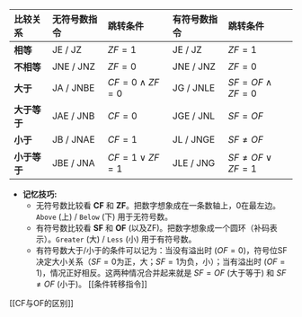 
| 比较关系     | 无符号数指令    | 跳转条件              | 有符号数指令    | 跳转条件                  |
| :------- | :-------- | :---------------- | :-------- | :-------------------- |
| **相等**   | JE / JZ   | $ZF=1$            | JE / JZ   | $ZF=1$                |
| **不相等**  | JNE / JNZ | $ZF=0$            | JNE / JNZ | $ZF=0$                |
| **大于**   | JA / JNBE | $CF=0 \land ZF=0$ | JG / JNLE | $SF=OF \land ZF=0$    |
| **大于等于** | JAE / JNB | $CF=0$            | JGE / JNL | $SF=OF$               |
| **小于**   | JB / JNAE | $CF=1$            | JL / JNGE | $SF \ne OF$           |
| **小于等于** | JBE / JNA | $CF=1 \lor ZF=1$  | JLE / JNG | $SF \ne OF \lor ZF=1$ |

*   **记忆技巧:**
    *   无符号数比较看 **CF** 和 **ZF**。把数字想象成在一条数轴上，0在最左边。`Above` (上) / `Below` (下) 用于无符号数。
    *   有符号数比较看 **SF** 和 **OF** (以及ZF)。把数字想象成一个圆环（补码表示）。`Greater` (大) / `Less` (小) 用于有符号数。
    *   有符号数大于/小于的条件可以记为：当没有溢出时 ($OF=0$)，符号位SF决定大小关系（$SF=0$为正，大；$SF=1$为负，小）；当有溢出时 ($OF=1$)，情况正好相反。这两种情况合并起来就是 $SF=OF$ (大于等于) 和 $SF \ne OF$ (小于)。
[[条件转移指令]]

[[CF与OF的区别]] 